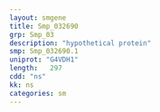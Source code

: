 ```yaml
---
layout: smgene
title: Smp_032690
grp: Smp_03
description: "hypothetical protein"
smp: Smp_032690.1
uniprot: "G4VDH1"
length:   297
cdd: "ns"
kk: ns
categories: sm
---
```

